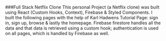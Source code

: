 ###Full Stack Netflix Clone
This personal Project (a Netflix clone) was built using React (Custom Hooks, Context), Firebase & Styled Components. 
I built the following pages with the help of Karl Hadwens Tutorial Page: sign in, sign up, browse & lastly the homepage. 
Firebase firestore handles all the data and that data is retrieved using a custom hook; authentication is used on all pages, which is handled by Firebase as well.
